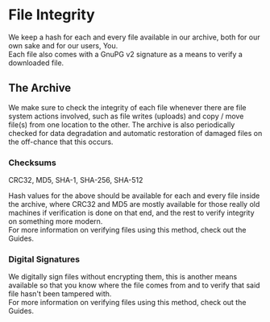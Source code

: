 # File Integrity
We keep a hash for each and every file available in our archive, both for our own sake and for our users, You.  
Each file also comes with a GnuPG v2 signature as a means to verify a downloaded file.

## The Archive
We make sure to check the integrity of each file whenever there are file system actions involved, such as file writes (uploads) and copy / move file(s) from one location to the other. The archive is also periodically checked for data degradation and automatic restoration of damaged files on the off-chance that this occurs.

### Checksums
CRC32, MD5, SHA-1, SHA-256, SHA-512

Hash values for the above should be available for each and every file inside the archive, where CRC32 and MD5 are mostly available for those really old machines if verification is done on that end, and the rest to verify integrity on something more modern.  
For more information on verifying files using this method, check out the Guides.

### Digital Signatures
We digitally sign files without encrypting them, this is another means available so that you know where the file comes from and to verify that said file hasn't been tampered with.  
For more information on verifying files using this method, check out the Guides.